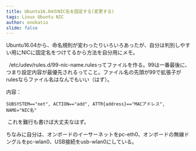 ```yaml
---
title: Ubuntu16.04のNIC名を固定する(変更する)
tags: Linux Ubuntu NIC
author: onokatio
slide: false
---
```

Ubuntu16.04から、命名規則が変わったりいろいろあったが、自分は判別しやすい用にNICに固定名をつけてるから方法を自分用にメモ。

 
/etc/udev/rules.d/99-nic-name.rulesってファイルを作る。99は一番最後に、つまり設定内容が最優先されるってこと。ファイル名の先頭が99で拡張子がrulesならファイル名はなんでもいい（はず）。

内容：

```
SUBSYSTEM=="net", ACTION=="add", ATTR{address}=="MACアドレス", NAME="NIC名"
```
 これを難行も書けば大丈夫なはず。

ちなみに自分は、オンボードのイーサーネットをpc-eth0、オンボードの無線ドングルをpc-wlan0、USB接続をusb-wlan0にしている。

